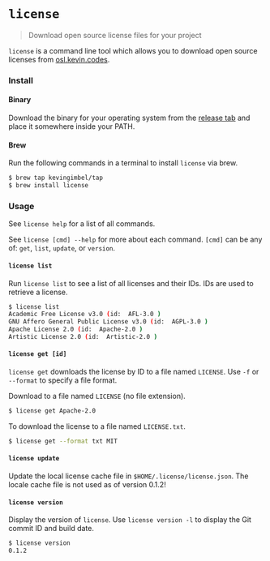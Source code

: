 # `license`
> Download open source license files for your project

`license` is a command line tool which allows you to download open source licenses from [osl.kevin.codes](http://osl.kevin.codes).

### Install

#### Binary

Download the binary for your operating system from the [release tab](https://github.com/kevingimbel/license/releases) and place it somewhere inside your PATH.

#### Brew

Run the following commands in a terminal to install `license` via brew.

```sh
$ brew tap kevingimbel/tap
$ brew install license
```

### Usage

See `license help` for a list of all commands.

See `license [cmd] --help` for more about each command. `[cmd]` can be any of: `get`, `list`, `update`, or `version`.

#### `license list`

Run `license list` to see a list of all licenses and their IDs. IDs are used to retrieve a license.

```sh
$ license list
Academic Free License v3.0 (id:  AFL-3.0 )
GNU Affero General Public License v3.0 (id:  AGPL-3.0 )
Apache License 2.0 (id:  Apache-2.0 )
Artistic License 2.0 (id:  Artistic-2.0 )
```

#### `license get [id]`

`license get` downloads the license by ID to a file named `LICENSE`. Use `-f` or `--format` to specify a file format.

Download to a file named `LICENSE` (no file extension).

```sh
$ license get Apache-2.0
```

To download the license to a file named `LICENSE.txt`.

```sh
$ license get --format txt MIT
```

#### `license update`

Update the local license cache file in `$HOME/.license/license.json`. The locale cache file is not used as of version 0.1.2!

#### `license version`

Display the version of `license`. Use `license version -l` to display the Git commit ID and build date.

```sh
$ license version
0.1.2
```